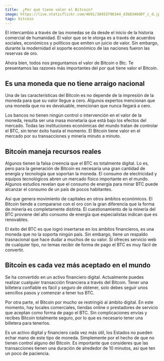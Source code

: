 ```yaml
---
title:  ¿Por qué tiene valor el Bitcoin?
image: https://live.staticflickr.com/4691/38453796344_d3b8340d0f_c_d.jpg
tags: bitcoin
---
```


El intercambio a través de las monedas se da desde el inicio de la historia comercial de humanidad. El valor que se le otorga es a través de acuerdos sociales, económicos y políticos que emiten un juicio de valor. Sin embargo, durante la modernidad el soporte económico de las naciones fueron las reservas de oro.

Ahora bien, todos nos preguntamos el valor de Bitcoin o Btc. Te presentamos las razones más importantes del por qué tiene valor el Bitcoin.

<h2>Es una moneda que no tiene arraigo nacional</h2>

Una de las características del Bitcoin es no depende de la impresión de la moneda para que su valor llegue a cero. Algunos expertos mencionan que una moneda que no es devaluable, mencionan que nunca llegará a cero.

Los bancos no tienen ningún control o intervención en el valor de la moneda, resulta ser una masa monetaria que está bajo los efectos del mercado. Todas las instituciones económicas del mundo tratan de controlar el BTC, sin tener éxito hasta el momento. El Bitcoin tiene valor en el mercado por su transacciones y minería minuto a minuto.

<h2>Bitcoin maneja recursos reales</h2>

Algunos tienen la falsa creencia que el BTC es totalmente digital. Lo es, pero para la generación de Bitcoin es necesaria una gran cantidad de energía y tecnología que soportan la moneda. El consumo de electricidad y equipos tecnológicos abren un mercado físico importante en el mundo. Algunos estudios revelan que el consumo de energía para minar BTC puede alcanzar el consumo de un país de pocos habitantes.

Así que genera movimiento de capitales en otros ámbitos económicos. El Bitcoin tiende a compararse con el oro con la gran diferencia que la forma de minería es completamente distinta. El cuestionamiento de la minería del BTC proviene del alto consumo de energía que especialistas indican que es renovables.

El éxito del BTC es que logró insertarse en los ámbitos financieros, es una moneda que no la soporta ningún país. Sin embargo, tiene un respaldo trasnacional que hace dudar a muchos de su valor. Si ofreces servicio web de cualquier tipo, no temas recibir de forma de pago el BTC es muy fácil de convertir.

<h2>Bitcoin es cada vez más aceptado en el mundo</h2>

Se ha convertido en un activo financiero digital. Actualmente puedes realizar cualquier transacción financiera a través del Bitcoin. Tener una billetera confiable es fácil y seguro de obtener, solo debes seguir unos sencillos pasos y comenzar a tener tus BTC.

Por otra parte, el Bitcoin por mucho se restringió al ámbito digital. En este momento, hay locales comerciales, tiendas online o prestadores de servicio que aceptan como forma de pago el BTC. Sin complicaciones envías y recibes Bitcoin totalmente seguro, por lo que es necesario tener una billetera para tenerlos.

Es un activo digital y financiero cada vez más útil, los Estados no pueden echar mano de este tipo de moneda. Simplemente por el hecho de que no tienen control alguno del Bitcoin. Es importante que consideres que las transacciones tienen una duración de alrededor de 10 minutos, así que ten un poco de paciencia.
